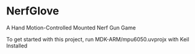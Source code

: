 # NerfGlove
A Hand Motion-Controlled Mounted Nerf Gun Game

To get started with this project, run MDK-ARM/mpu6050.uvprojx with Keil Installed
